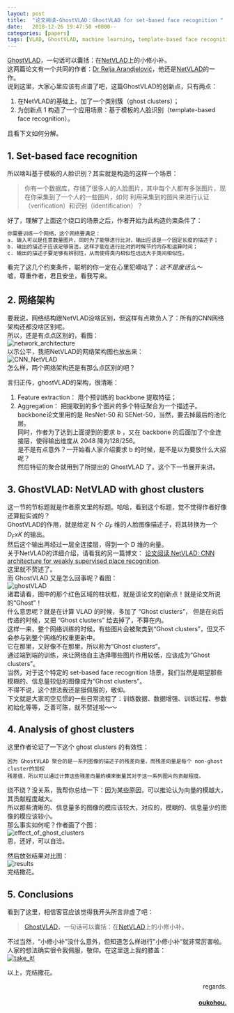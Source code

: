 ```yaml
---
layout: post
title:  "论文阅读-GhostVLAD：GhostVLAD for set-based face recognition "
date:   2018-12-26 19:47:50 +0800--
categories: [papers]
tags: [VLAD, GhostVLAD, machine learning, template-based face recognition]  
---
```


[GhostVLAD](https://arxiv.org/abs/1810.09951)，一句话可以囊括：在[NetVLAD](https://www.oukohou.wang/2018/11/27/NetVLAD/)上的小修小补。  
这两篇论文有一个共同的作者：[Dr Relja Arandjelović](http://www.relja.info/)，他还是[NetVLAD](https://www.oukohou.wang/2018/11/27/NetVLAD/)的一作。   
说到这里，大家心里应该有点谱了吧，这篇GhostVLAD的创新点，只有两点：  
1. 在NetVLAD的基础上，加了一个类别簇（ghost clusters）；  
2. 为创新点 1 构造了一个应用场景：基于模板的人脸识别（template-based face recognition）。  

且看下文如何分解。  

## 1. Set-based face recognition  
所以啥叫基于模板的人脸识别？其实就是构造的这样一个场景：
>你有一个数据库，存储了很多人的人脸图片，其中每个人都有多张图片，现在你采集到了一个人的一些图片，如何
利用采集到的图片来进行认证（verification）和识别（identification）？  

好了，理解了上面这个绕口的场景之后，作者开始为此构造约束条件了：  
```markdown
你需要训练一个网络，这个网络要满足：  
a. 输入可以是任意数量图片，同时为了能够进行比对，输出应该是一个固定长度的描述子；    
b. 输出的描述子应该足够简洁，这样才能在进行比对的时候节约内存和运算时间；  
c. 输出的描述子要足够有辨别性，从而使得类内相似性远远大于类间相似性。  
```
看完了这几个约束条件，聪明的你一定在心里犯嘀咕了：*这不是废话么～*  
嘘，尊重作者，君且安坐，看我写来。  

## 2. 网络架构  
要我说，网络结构跟NetVLAD没啥区别，但这样有点欺负人了：所有的CNN网络架构还都没啥区别呢。  
所以，还是有点点区别的，看图：  
![network_architecture](https://s1.ax2x.com/2018/12/26/5WyNTy.png)  
以示公平，我把NetVLAD的网络架构图也放出来：  
![CNN_NetVLAD](https://s1.ax2x.com/2018/11/29/5YzUkJ.png)  
怎么样，两个网络架构还是有那么点区别的吧？  

言归正传，ghostVLAD的架构，很清晰：  
1. Feature extraction： 用个预训练的 backbone 提取特征；  
2. Aggregation： 把提取到的多个图片的多个特征聚合为一个描述子。  
backbone论文里用的是 ResNet-50 和 SENet-50，当然，要去掉最后的池化层。  
同时，作者为了达到上面提到的要求 b ，又在 backbone 的后面加了个全连接层，使得输出维度从 2048 降为128/256。  
是不是有点意外？一开始看人家介绍要求 b 的时候，是不是以为要放什么大招呢？  
然后特征的聚合就用到了所提出的 GhostVLAD 了。这个下一节展开来讲。  

## 3. GhostVLAD: NetVLAD with ghost clusters
这一节的节标题就是作者原文里的标题。哈哈，看到这个标题，觉不觉得作者好像还算挺实诚的？  
GhostVLAD的作用，就是给定 N 个 $D_F$ 维的人脸图像描述子，将其转换为一个 $D_FxK$ 的输出。  
然后这个输出再经过一层全连接层，得到一个 D 维的向量。  
关于NetVLAD的详细介绍，请看我的另一篇博文： [论文阅读 NetVLAD: CNN architecture for weakly supervised place recognition](https://www.oukohou.wang/2018/11/27/NetVLAD/).  
这里就不赘述了。  
而 GhostVLAD 又是怎么回事呢？看图：  
![ghostVLAD](https://s1.ax2x.com/2018/12/26/5Wyl6l.png)  
诸君请看，图中的那个红色区域的柱状框，就是该论文的创新点！就是论文所说的“Ghost”！  
什么意思呢？就是在计算 VLAD 的时候，多加了 “Ghost clusters”， 但是在向后传递的时候，又把
“Ghost clusters” 给去掉了，不算在内。  
这样一来，整个网络训练的时候，有些图片会被聚类到“Ghost clusters”，但又不会参与到整个网络的权重更新中。  
它在那里，又好像不在那里，所以称为“Ghost clusters”。  
通过端到端的训练，来让网络自主选择哪些图片作用较低，应该成为“Ghost clusters”。  
当然，对于这个特定的 set-based face recognition 场景，我们当然是期望那些模糊的、信息量较低的图像成为“Ghost clusters”。   
不得不说，这个想法我还是挺佩服的，敬仰。  
下文就是大家司空见惯的一些日常流程了：训练数据、数据增强、训练过程、参数初始化等等，乏善可陈，就不赘述啦～～  

## 4. Analysis of ghost clusters
这里作者论证了一下这个 ghost clusters 的有效性：  
```text
因为 GhostVLAD 聚合的是一系列图像的描述子的残差向量，而残差向量是每个 non-ghost cluster的加权
残差值，所以可以通过计算这些残差向量的模来衡量其对于这一系列图片的贡献程度。  
```
绕不绕？没关系，我帮你总结一下：因为某些原因，可以推论认为向量的模越大，其贡献程度越大。  
所以那些清晰的、信息量多的图像的模应该较大，对应的，模糊的、信息量少的图像的模应该较小。  
那么事实如何呢？作者画了个图：  
![effect_of_ghost_clusters](https://s1.ax2x.com/2018/12/26/5WyfOB.png)  
恩，还好，可以自洽。  

然后放张结果对比图：  
![results](https://s1.ax2x.com/2018/12/26/5Wyie6.png)  
完结撒花。

## 5. Conclusions
看到了这里，相信客官应该觉得我开头所言非虚了吧：
>[GhostVLAD](https://arxiv.org/abs/1810.09951)，一句话可以囊括：在[NetVLAD](https://www.oukohou.wang/2018/11/27/NetVLAD/)上的小修小补。

不过当然，“小修小补”没什么意外，但知道怎么样进行”小修小补“就非常厉害啦。  
人家的想法确实很令我佩服，敬仰。在这里送上我的膝盖：  
[![take_it!](https://s1.ax2x.com/2018/12/26/5Wyxgp.jpg)](https://www.oukohou.wang/2018/12/26/GhostVLAD/)  


以上，完结撒花。




<p  align="right">regards.</p>
<h4 align="right">
    <a href="https:www.oukohou.wang">
        oukohou.
    </a>
</h4>

